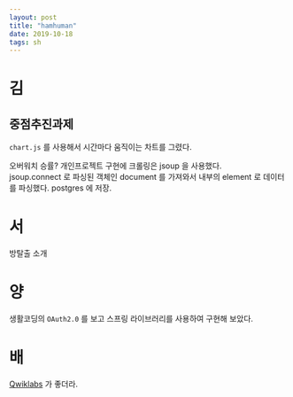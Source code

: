 ```yaml
---
layout: post
title: "hamhuman"
date: 2019-10-18
tags: sh
---
```


# 김
## 중점추진과제
`chart.js` 를 사용해서 시간마다 움직이는 차트를 그렸다.

오버워치 승률? 개인프로젝트 구현에 크롤링은 jsoup 을 사용했다.  
jsoup.connect 로 파싱된 객체인 document 를 가져와서 내부의 element 로 데이터를 파싱했다.
postgres 에 저장.

# 서
방탈출 소개

# 양
생활코딩의 `OAuth2.0` 를 보고 스프링 라이브러리를 사용하여 구현해 보았다.

# 배
[Qwiklabs](https://www.qwiklabs.com) 가 좋더라.
